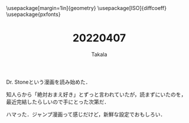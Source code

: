 ﻿---
title: 20220407
yesterday: 20220406
tomorrow: 20220408
days: 832
author: Takala
header-includes:
  - \usepackage[margin=1in]{geometry}
  - \usepackage[ISO]{diffcoeff}
  - \usepackage{pxfonts}
---


Dr. Stoneという漫画を読み始めた．


知人らから「絶対おまえ好き」とずっと言われていたが，読まずにいたのを，
最近完結したらしいので手にとった次第だ．


ハマった．ジャンプ漫画って感じだけど，新鮮な設定でおもしろい．

